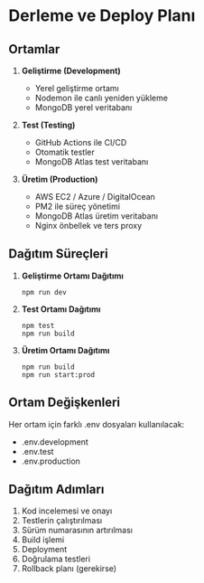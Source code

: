 # Derleme ve Deploy Planı

## Ortamlar
1. **Geliştirme (Development)**
   - Yerel geliştirme ortamı
   - Nodemon ile canlı yeniden yükleme
   - MongoDB yerel veritabanı

2. **Test (Testing)**
   - GitHub Actions ile CI/CD
   - Otomatik testler
   - MongoDB Atlas test veritabanı

3. **Üretim (Production)**
   - AWS EC2 / Azure / DigitalOcean
   - PM2 ile süreç yönetimi
   - MongoDB Atlas üretim veritabanı
   - Nginx önbellek ve ters proxy

## Dağıtım Süreçleri
1. **Geliştirme Ortamı Dağıtımı**
   ```
   npm run dev
   ```

2. **Test Ortamı Dağıtımı**
   ```
   npm test
   npm run build
   ```

3. **Üretim Ortamı Dağıtımı**
   ```
   npm run build
   npm run start:prod
   ```

## Ortam Değişkenleri
Her ortam için farklı .env dosyaları kullanılacak:
- .env.development
- .env.test
- .env.production

## Dağıtım Adımları
1. Kod incelemesi ve onayı
2. Testlerin çalıştırılması
3. Sürüm numarasının artırılması
4. Build işlemi
5. Deployment
6. Doğrulama testleri
7. Rollback planı (gerekirse) 
